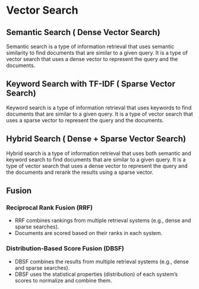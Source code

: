 # Vector Search

## Semantic Search ( Dense Vector Search)

Semantic search is a type of information retrieval that uses semantic similarity to find documents that are similar to a given query. It is a type of vector search that uses a dense vector to represent the query and the documents.

## Keyword Search with TF-IDF ( Sparse Vector Search)

Keyword search is a type of information retrieval that uses keywords to find documents that are similar to a given query. It is a type of vector search that uses a sparse vector to represent the query and the documents.

## Hybrid Search ( Dense + Sparse Vector Search)

Hybrid search is a type of information retrieval that uses both semantic and keyword search to find documents that are similar to a given query. It is a type of vector search that uses a dense vector to represent the query and the documents and rerank the results using a sparse vector.

## Fusion

### Reciprocal Rank Fusion (RRF)

- RRF combines rankings from multiple retrieval systems (e.g., dense and sparse searches).
- Documents are scored based on their ranks in each system.

### Distribution-Based Score Fusion (DBSF)

- DBSF combines the results from multiple retrieval systems (e.g., dense and sparse searches).
- DBSF uses the statistical properties (distribution) of each system’s scores to normalize and combine them.
